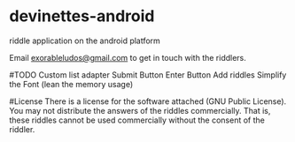 # devinettes-android
riddle application on the android platform

Email exorableludos@gmail.com to get in touch with the riddlers.



#TODO
Custom list adapter
Submit Button
Enter Button
Add riddles
Simplify the Font (lean the memory usage)


#License
There is a license for the software attached (GNU Public License).
You may not distribute the answers of the riddles commercially.
That is, these riddles cannot be used commercially without the consent of the riddler.
